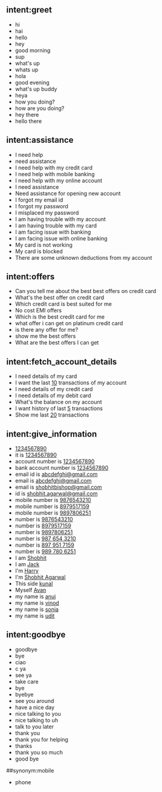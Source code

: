 ## intent:greet
- hi
- hai
- hello
- hey
- good morning
- sup
- what's up
- whats up
- hola
- good evening
- what's up buddy
- heya
- how you doing?
- how are you doing?
- hey there
- hello there


## intent:assistance
- I need help
- need assistance
- I need help with my credit card
- I need help with mobile banking
- I need help with my online account
- I need assistance
- Need assistance for opening new account
- I forgot my email id
- I forgot my password
- I misplaced my password
- I am having trouble with my account
- I am having trouble with my card
- I am facing issue with banking
- I am facing issue with online banking
- My card is not working
- My card is blocked
- There are some unknown deductions from my account


## intent:offers
- Can you tell me about the best best offers on credit card
- What's the best offer on credit card
- Which credit card is best suited for me
- No cost EMI offers
- Which is the best credit card for me
- what offer i can get on platinum credit card
- is there any offer for me?
- show me the best offers
- What are the best offers I can get


## intent:fetch_account_details
- I need details of my card
- I want the last [10](number) transactions of my account
- I need details of my credit card
- I need details of my debit card
- What's the balance on my account
- I want history of last [5](number) transactions
- Show me last [20](number) transactions


## intent:give_information
- [1234567890](accountnumber)
- it is [1234567890](accountnumber)
- account number is [1234567890](accountnumber)
- bank account number is [1234567890](accountnumber)
- email id is [abcdefghi@gmail.com](email)
- email is [abcdefghi@gmail.com](email)
- email is [shobhitbishop@gmail.com](email)
- id is [shobhit.agarwal@gmail.com](email)
- mobile number is [9876543210](mobile)
- mobile number is [8979517159](mobile)
- mobile number is [9897806251](mobile)
- number is [9876543210](mobile)
- number is [8979517159](mobile)
- number is [9897806251](mobile)
- number is [987 654 3210](mobile)
- number is [897 951 7159](mobile)
- number is [989 780 6251](mobile)
- I am [Shobhit](person)
- I am [Jack](person)
- I'm [Harry](person)
- I'm [Shobhit Agarwal](person)
- This side [kunal](person)
- Myself [Avan](person)
- my name is [anuj](person)
- my name is [vinod](person)
- my name is [sonia](person)
- my name is [udit](person)



## intent:goodbye
- goodbye
- bye
- ciao
- c ya
- see ya
- take care
- bye  
- byebye
- see you around
- have a nice day
- nice talking to you
- nice talking to uh
- talk to you later
- thank you
- thank you for helping
- thanks
- thank you so much
- good bye

##synonym:mobile
- phone






